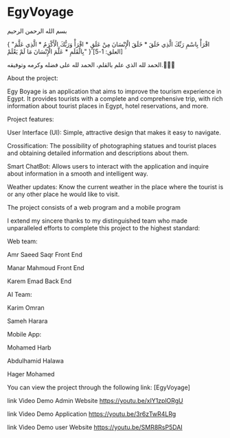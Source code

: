 # EgyVoyage 
بسم الله الرحمن الرحيم

{ "اقْرَأْ بِاسْمِ رَبِّكَ الَّذِي خَلَقَ * خَلَقَ الْإِنْسَانَ مِنْ عَلَقٍ * اقْرَأْ وَرَبُّكَ الْأَكْرَمُ * الَّذِي عَلَّمَ بِالْقَلَمِ * عَلَّمَ الْإِنْسَانَ مَا لَمْ يَعْلَمْ" } [العلق: 1-5]

الحمد لله الذي علم بالقلم، الحمد لله على فضله وكرمه وتوفيقه.🤍🤍🤍

About the project:

Egy Boyage is an application that aims to improve the tourism experience in Egypt. It provides tourists with a complete and comprehensive trip, with rich information about tourist places in Egypt, hotel reservations, and more.

Project features:

User Interface (UI): Simple, attractive design that makes it easy to navigate.

Crossification: The possibility of photographing statues and tourist places and obtaining detailed information and descriptions about them.

Smart ChatBot: Allows users to interact with the application and inquire about information in a smooth and intelligent way.

Weather updates: Know the current weather in the place where the tourist is or any other place he would like to visit.

The project consists of a web program and a mobile program

I extend my sincere thanks to my distinguished team who made unparalleled efforts to complete this project to the highest standard:

Web team:

Amr Saeed Saqr Front End

Manar Mahmoud Front End

Karem Emad Back End

AI Team:

Karim Omran

Sameh Harara

Mobile App:

Mohamed Harb

Abdulhamid Halawa

Hager Mohamed


You can view the project through the following link: [EgyVoyage]

link Video Demo Admin Website
https://youtu.be/xlY1zplORgU

link Video Demo  Application
https://youtu.be/3r6zTwR4LRg

link Video Demo user Website
https://youtu.be/SMR8RsP5DAI

